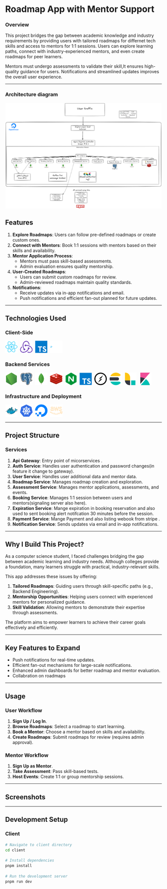 # Roadmap App with Mentor Support

### **Overview**
This project bridges the gap between academic knowledge and industry requirements by providing users with tailored roadmaps for differnet tech skills and access to mentors for 1:1 sessions. Users can explore learning paths, connect with industry-experienced mentors, and even create roadmaps for peer learners. 

Mentors must undergo assessments to validate their skill,It ensures high-quality guidance for users. Notifications and streamlined updates improves the overall user experience.

---
### **Architecture diagram**
![Architecture diagram](architecture_diagram.png) 


## **Features**
1. **Explore Roadmaps**: Users can follow pre-defined roadmaps or create custom ones.
2. **Connect with Mentors**: Book 1:1 sessions with mentors based on their skills and availability.
3. **Mentor Application Process**:
   - Mentors must pass skill-based assessments.
   - Admin evaluation ensures quality mentorship.
4. **User-Created Roadmaps**:
   - Users can submit custom roadmaps for review.
   - Admin-reviewed roadmaps maintain quality standards.
5. **Notifications**:
   - Receive updates via in-app notifications and email.
   - Push notifications and efficient fan-out planned for future updates.

---

## **Technologies Used**

### **Client-Side**
<div>
  <img src="https://github.com/devicons/devicon/blob/master/icons/react/react-original.svg" alt="React" width="40" height="40"/>&nbsp;
  <img src="https://github.com/devicons/devicon/blob/master/icons/redux/redux-original.svg" alt="Ts" width="40" height="40"/>&nbsp;
  <img src="https://github.com/devicons/devicon/blob/master/icons/typescript/typescript-original.svg" alt="Ts" width="40" height="40"/>&nbsp;
  <img src="https://github.com/devicons/devicon/blob/master/icons/tailwindcss/tailwindcss-original-wordmark.svg" alt="Tailwind" width="40" height="40"/>&nbsp;
   

</div>

### **Backend Services**
<div>
  <img src="https://github.com/devicons/devicon/blob/master/icons/nodejs/nodejs-original.svg" alt="Node.js" width="40" height="40"/>&nbsp;
  <img src="https://github.com/devicons/devicon/blob/master/icons/postgresql/postgresql-original.svg" alt="PostgreSQL" width="40" height="40"/>&nbsp;
  <img src="https://github.com/devicons/devicon/blob/master/icons/mongodb/mongodb-original.svg" alt="MongoDB" width="40" height="40"/>&nbsp;
  <img src="https://github.com/devicons/devicon/blob/master/icons/redis/redis-original.svg" alt="Redis" width="40" height="40"/>&nbsp;
  <img src="https://github.com/devicons/devicon/blob/master/icons/nginx/nginx-original.svg" alt="Nginx" width="40" height="40"/>&nbsp;
  <img src="https://github.com/devicons/devicon/blob/master/icons/typescript/typescript-original.svg" alt="TypeORM" width="40" height="40"/>&nbsp;
  <img src="https://github.com/devicons/devicon/blob/master/icons/socketio/socketio-original.svg" alt="Socket.IO" width="40" height="40"/>&nbsp;
  <img src="https://github.com/devicons/devicon/blob/master/icons/elasticsearch/elasticsearch-original.svg" alt="Elasticsearch" width="40" height="40"/>&nbsp;
  <img src="https://github.com/devicons/devicon/blob/master/icons/logstash/logstash-original.svg" alt="Logstash" width="40" height="40"/>&nbsp;
  <img src="https://github.com/devicons/devicon/blob/master/icons/kibana/kibana-original.svg" alt="Kibana" width="40" height="40"/>&nbsp;
</div>

### **Infrastructure and Deployment**
<div>
  <img src="https://github.com/devicons/devicon/blob/master/icons/docker/docker-original.svg" alt="Docker" width="40" height="40"/>&nbsp;
  <img src="https://github.com/devicons/devicon/blob/master/icons/kubernetes/kubernetes-original.svg" alt="K8" width="40" height="40"/>&nbsp;
  <img src="https://github.com/devicons/devicon/blob/master/icons/digitalocean/digitalocean-original.svg" alt="DigitalOcean" width="40" height="40"/>&nbsp;
  <img src="https://github.com/devicons/devicon/blob/master/icons/amazonwebservices/amazonwebservices-line-wordmark.svg" alt="AWS S3" width="40" height="40"/>
</div>

---

## **Project Structure**
### **Services**
1. **Api Gateway**: Entry point of micorservices .
1. **Auth Service**: Handles user authentication and password changes(in feature it change to gateway).
2. **User Service**: Handles user additional data and mentor data.
3. **Roadmap Service**: Manages roadmap creation and exploration.
4. **Assessment Service**: Manages mentor applications, assessments, and events.
5. **Booking Service**: Manages 1:1 session between users and mentors(signaling server also here).
6. **Expiration Service**: Mange expiration in booking reservation and also used to sent booking alert notifcation 30 minutes before the session.
7. **Payment Service**: Mange Payment and also listing webook from stripe .
9. **Notification Service**: Sends updates via email and in-app notifications.

---

## **Why I Build This Project?**
As a computer science student, I faced challenges bridging the gap between academic learning and industry needs. Although colleges provide a foundation, many learners struggle with practical, industry-relevant skills. 

This app addresses these issues by offering:
1. **Tailored Roadmaps**: Guiding users through skill-specific paths (e.g., Backend Engineering).
2. **Mentorship Opportunities**: Helping users connect with experienced mentors for personalized guidance.
3. **Skill Validation**: Allowing mentors to demonstrate their expertise through assessments.

The platform aims to empower learners to achieve their career goals effectively and efficiently.

---

## **Key Features to Expand**
- Push notifications for real-time updates.
- Efficient fan-out mechanisms for large-scale notifications.
- Enhanced admin dashboards for better roadmap and mentor evaluation.
- Collabration on roadmaps 
---

## **Usage**
### **User Workflow**
1. **Sign Up / Log In**.
2. **Browse Roadmaps**: Select a roadmap to start learning.
3. **Book a Mentor**: Choose a mentor based on skills and availability.
4. **Create Roadmaps**: Submit roadmaps for review (requires admin approval).

### **Mentor Workflow**
1. **Sign Up as Mentor**.
2. **Take Assessment**: Pass skill-based tests.
3. **Host Events**: Create 1:1 or group mentorship sessions.

---

## **Screenshots**

---

## **Development Setup**

### **Client**
```bash
# Navigate to client directory
cd client

# Install dependencies
pnpm install

# Run the development server
pnpm run dev
